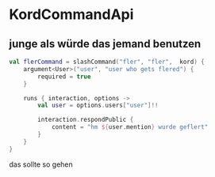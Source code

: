 # KordCommandApi
## junge als würde das jemand benutzen

``` kotlin
val flerCommand = slashCommand("fler", "fler",  kord) {
    argument<User>("user", "user who gets flered") {
        required = true
    }

    runs { interaction, options ->
        val user = options.users["user"]!!

        interaction.respondPublic {
            content = "hm ${user.mention} wurde geflert"
        }
    }
}
```

das sollte so gehen